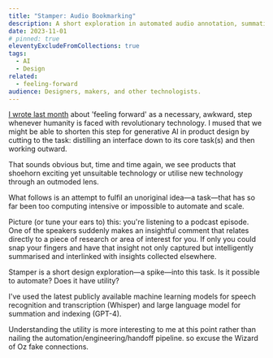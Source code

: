 ```yaml
---
title: "Stamper: Audio Bookmarking"
description: A short exploration in automated audio annotation, summation, and thematic interlinking, with the help of generative AI.
date: 2023-11-01
# pinned: true
eleventyExcludeFromCollections: true
tags:
  - AI
  - Design
related:
  - feeling-forward
audience: Designers, makers, and other technologists.
---
```


[I wrote last month](/notes/feeling-forward) about 'feeling forward' as a necessary, awkward, step whenever humanity is faced with revolutionary technology.
I mused that we might be able to shorten this step for generative AI in product design by cutting to the task: distilling an interface down to its core task(s) and then working outward.

That sounds obvious but, time and time again, we see products that shoehorn exciting yet unsuitable technology or utilise new technology through an outmoded lens.

What follows is an attempt to fulfil an unoriginal idea—a task—that has so far been too computing intensive or impossible to automate and scale.

Picture (or tune your ears to) this:
you're listening to a podcast episode. One of the speakers suddenly makes an insightful comment that relates directly to a piece of research or area of interest for you.
If only you could snap your fingers and have that insight not only captured but intelligently summarised and interlinked with insights collected elsewhere.

Stamper is a short design exploration—a spike—into this task.
Is it possible to automate?
Does it have utility?

I've used the latest publicly available machine learning models for speech recognition and transcription (Whisper) and large language model for summation and indexing (GPT-4).

Understanding the utility is more interesting to me at this point rather than nailing the automation/engineering/handoff pipeline. so excuse the Wizard of Oz fake connections.
